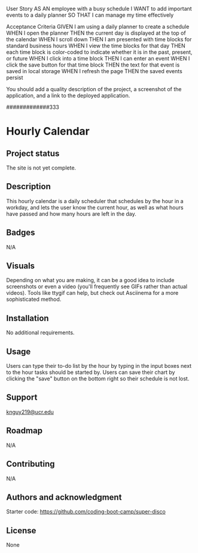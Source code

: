 User Story
AS AN employee with a busy schedule
I WANT to add important events to a daily planner
SO THAT I can manage my time effectively

Acceptance Criteria
GIVEN I am using a daily planner to create a schedule
WHEN I open the planner
THEN the current day is displayed at the top of the calendar
WHEN I scroll down
THEN I am presented with time blocks for standard business hours
WHEN I view the time blocks for that day
THEN each time block is color-coded to indicate whether it is in the past, present, or future
WHEN I click into a time block
THEN I can enter an event
WHEN I click the save button for that time block
THEN the text for that event is saved in local storage
WHEN I refresh the page
THEN the saved events persist

You should add a quality description of the project, a screenshot of the application, and a link to the deployed application.

#############333
# Hourly Calendar 

## Project status
The site is not yet complete.

## Description
This hourly calendar is a daily scheduler that schedules by the hour in a workday, and lets the user know the current hour, as well as what hours have passed and how many hours are left in the day.


## Badges
N/A

## Visuals
Depending on what you are making, it can be a good idea to include screenshots or even a video (you'll frequently see GIFs rather than actual videos). Tools like ttygif can help, but check out Asciinema for a more sophisticated method.

## Installation
No additional requirements. 

## Usage
Users can type their to-do list by the hour by typing in the input boxes next to the hour tasks should be started by. Users can save their chart by clicking the "save" button on the bottom right so their schedule is not lost.

## Support
knguy219@ucr.edu

## Roadmap
N/A

## Contributing
N/A

## Authors and acknowledgment
Starter code: <https://github.com/coding-boot-camp/super-disco>

## License
None
